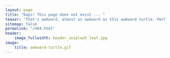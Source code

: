 ```yaml
---
layout: page
title: "Oops! This page does not exist ... "
teaser: "That's awkward, almost as awkward as this awkward turtle. Perhaps the webpage was moved and/or deleted."
sitemap: false
permalink: "/404.html"
header:
    image_fullwidth: header_unsplash_leaf.jpg
image:
    title: awkward-turtle.gif
---
```

